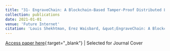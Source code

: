 ```yaml
---
title: "31- EngraveChain: A Blockchain-Based Tamper-Proof Distributed Log System(https://www.mdpi.com/1999-5903/13/6/143){:target="_blank"} "
collection: publications
date: 2021-01-01
venue: 'Future Internet'
citation: 'Louis Shekhtman, Erez Waisbard, &quot;EngraveChain: A Blockchain-Based Tamper-Proof Distributed Log System.&quot; Future Internet, 2021.'
---
```

[Access paper here](https://www.mdpi.com/1999-5903/13/6/143){:target="_blank"}  |  Selected for Journal Cover 
